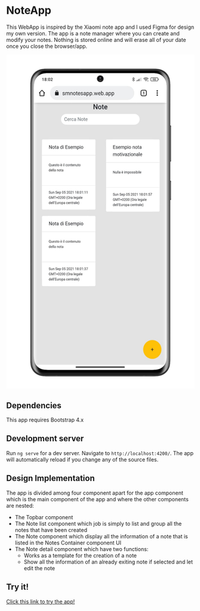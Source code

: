 # NoteApp

This WebApp is inspired by the Xiaomi note app and I used Figma for design my own version.
The app is a note manager where you can create and modify your notes. Nothing is stored online and will erase all of your date once you close the browser/app.

![App Screenshot](NoteApp.jpeg)

## Dependencies 
This app requires Bootstrap 4.x

## Development server

Run `ng serve` for a dev server. Navigate to `http://localhost:4200/`. The app will automatically reload if you change any of the source files.

## Design Implementation

The app is divided among four component apart for the app component which is the main component of the app and where the other components are nested:

- The Topbar component 
- The Note list component which job is simply to list and group all the notes that have been created
- The Note component which display all the information of a note that is listed in the Notes Container component UI
- The Note detail component which have two functions:
    - Works as a template for the creation of a note
    - Show all the information of an already exiting note if selected and let edit the note

## Try it!

 [Click this link to try the app!](https://smnotesapp.web.app/)
